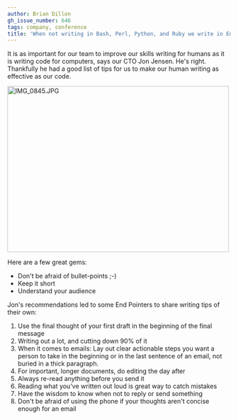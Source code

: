 ```yaml
---
author: Brian Dillon
gh_issue_number: 646
tags: company, conference
title: 'When not writing in Bash, Perl, Python, and Ruby we write in English: Writing Tips'
---
```


It is as important for our team to improve our skills writing for humans as it is writing code for computers, says our CTO Jon Jensen. He's right. Thankfully he had a good list of tips for us to make our human writing as effective as our code.

<a href="http://www.flickr.com/photos/80083124@N08/7374706792/"><img alt="IMG_0845.JPG" height="375" src="/blog/2012/06/15/when-we-are-not-writing-in-bash-perl/image-0.jpeg" width="500"/></a>

Here are a few great gems:

- Don't be afraid of bullet-points ;-)
- Keep it short
- Understand your audience

Jon's recommendations led to some End Pointers to share writing tips of their own:

1. Use the final thought of your first draft in the beginning of the final message
1. Writing out a lot, and cutting down 90% of it
1. When it comes to emails: Lay out clear actionable steps you want a person to take in the beginning or in the last sentence of an email, not buried in a thick paragraph.
1. For important, longer documents, do editing the day after
1. Always re-read anything before you send it
1. Reading what you've written out loud is great way to catch mistakes
1. Have the wisdom to know when not to reply or send something
1. Don't be afraid of using the phone if your thoughts aren't concise enough for an email

